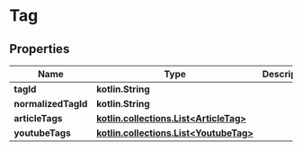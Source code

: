 
# Tag

## Properties
Name | Type | Description | Notes
------------ | ------------- | ------------- | -------------
**tagId** | **kotlin.String** |  |  [optional]
**normalizedTagId** | **kotlin.String** |  |  [optional]
**articleTags** | [**kotlin.collections.List&lt;ArticleTag&gt;**](ArticleTag.md) |  |  [optional]
**youtubeTags** | [**kotlin.collections.List&lt;YoutubeTag&gt;**](YoutubeTag.md) |  |  [optional]



